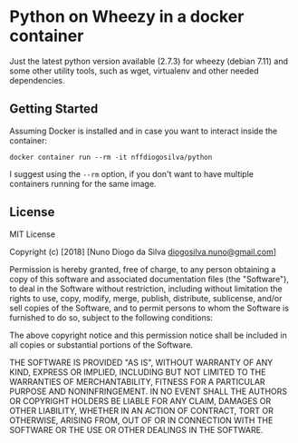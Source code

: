 # Python on Wheezy in a docker container

Just the latest python version available (2.7.3) for wheezy (debian 7.11) and some other utility tools, such as wget, virtualenv and other needed dependencies.

## Getting Started

Assuming Docker is installed and in case you want to interact inside the container:

```shell
docker container run --rm -it nffdiogosilva/python
```

I suggest using the ```--rm``` option, if you don't want to have multiple containers running for the same image.

## License

MIT License

Copyright (c) [2018] [Nuno Diogo da Silva diogosilva.nuno@gmail.com]

Permission is hereby granted, free of charge, to any person obtaining a copy
of this software and associated documentation files (the "Software"), to deal
in the Software without restriction, including without limitation the rights
to use, copy, modify, merge, publish, distribute, sublicense, and/or sell
copies of the Software, and to permit persons to whom the Software is
furnished to do so, subject to the following conditions:

The above copyright notice and this permission notice shall be included in all
copies or substantial portions of the Software.

THE SOFTWARE IS PROVIDED "AS IS", WITHOUT WARRANTY OF ANY KIND, EXPRESS OR
IMPLIED, INCLUDING BUT NOT LIMITED TO THE WARRANTIES OF MERCHANTABILITY,
FITNESS FOR A PARTICULAR PURPOSE AND NONINFRINGEMENT. IN NO EVENT SHALL THE
AUTHORS OR COPYRIGHT HOLDERS BE LIABLE FOR ANY CLAIM, DAMAGES OR OTHER
LIABILITY, WHETHER IN AN ACTION OF CONTRACT, TORT OR OTHERWISE, ARISING FROM,
OUT OF OR IN CONNECTION WITH THE SOFTWARE OR THE USE OR OTHER DEALINGS IN THE
SOFTWARE.
